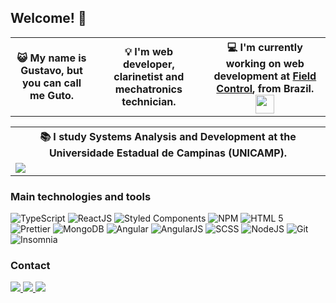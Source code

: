## Welcome! 👋
<div align="center">
  <table>
    <th>
      😺 My name is Gustavo, but you can call me Guto.
    </th>
    <th>
      💡 I'm web developer, clarinetist and mechatronics technician.
    </th>
    <th>
      💻 I'm currently working on web development at <a href="https://fieldcontrol.com.br/">Field Control</a>, from Brazil. <img  width="30"                   src="https://avatars.githubusercontent.com/u/17989287?s=280&v=4">
    </th>
  </table>
  <table>
    <tr>
      <th> 📚 I study Systems Analysis and Development at the Universidade Estadual de Campinas (UNICAMP).</th>
    </tr>
    <td>
      <img align="center" src="https://www.ft.unicamp.br/sites/default/files/bannerFT.jpg">
    </td>
  </table>
</div>
                                                                  
### Main technologies and tools

![TypeScript](https://img.shields.io/badge/TypeScript-007ACC?style=for-the-badge&logo=typescript&logoColor=white)
![ReactJS](https://img.shields.io/badge/React-20232A?style=for-the-badge&logo=react&logoColor=61DAFB)
![Styled Components](https://img.shields.io/badge/-Styled_Components-db7092?style=for-the-badge&logo=styled-components&logoColor=white)
![NPM](https://img.shields.io/badge/-NPM-CB3837?style=for-the-badge&logo=npm&logoColor=white)
![HTML 5](https://img.shields.io/badge/-HTML5-E34F26?style=for-the-badge&logo=html5&logoColor=white)
![Prettier](https://img.shields.io/badge/-Prettier-F7B93E?style=for-the-badge&logo=prettier&logoColor=white)
![MongoDB](https://img.shields.io/badge/-MongoDB-13aa52?style=for-the-badge&logo=mongodb&logoColor=white)
![Angular](https://img.shields.io/badge/Angular-DD0031?style=for-the-badge&logo=angular&logoColor=white)
![AngularJS](https://img.shields.io/badge/AngularJS-A6120D?style=for-the-badge&logo=angularjs&logoColor=white)
![SCSS](https://img.shields.io/badge/Sass-CC6699?style=for-the-badge&logo=sass&logoColor=white)
![NodeJS](https://img.shields.io/badge/Node.js-339933?style=for-the-badge&logo=nodedotjs&logoColor=white)
![Git](https://img.shields.io/badge/Git-F05032?style=for-the-badge&logo=git&logoColor=white)
![Insomnia](https://img.shields.io/badge/-Insomnia-5849BE?style=for-the-badge&logo=insomnia&logoColor=white)

### Contact
<div>
  <a href = "mailto:guromagnolo23@hotmail.com">
    <img src="https://img.shields.io/badge/Outlook-0078D4?style=for-the-badge&logo=microsoftoutlook&logoColor=white" target="_blank">   </a>
  <a href="https://www.linkedin.com/in/gustavo-romagnolo-055584177" target="_blank">
    <img src="https://img.shields.io/badge/-LinkedIn-%230077B5?style=for-the-badge&logo=linkedin&logoColor=white" target="_blank">
  </a>
    <a href="https://instagram.com/gutoromagnolo" target="_blank"><img src="https://img.shields.io/badge/-Instagram-%23E4405F?style=for-the-badge&logo=instagram&logoColor=white" target="_blank">
</div>
